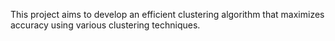 This project aims to develop an efficient clustering algorithm that maximizes accuracy using various clustering techniques.
